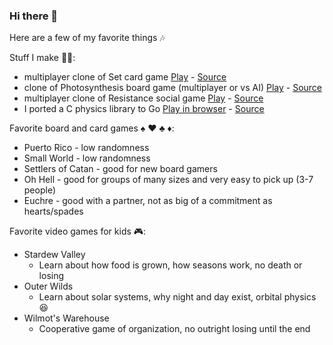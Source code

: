 ### Hi there 👋

Here are a few of my favorite things 🎶

Stuff I make 👨‍💻:
- multiplayer clone of Set card game [Play](https://set.jakecoffman.com) - [Source](https://github.com/jakecoffman/matchville)
- clone of Photosynthesis board game (multiplayer or vs AI) [Play](https://trees.jakecoffman.com) - [Source](https://github.com/jakecoffman/trees)
- multiplayer clone of Resistance social game [Play](https://resistance.jakecoffman.com) - [Source](https://github.com/jakecoffman/spyville)
- I ported a C physics library to Go [Play in browser](https://www.jakecoffman.com/cp-ebiten/) - [Source](https://github.com/jakecoffman/cp)

Favorite board and card games ♠️ ♥️ ♣️ ♦️:
- Puerto Rico - low randomness
- Small World - low randomness
- Settlers of Catan - good for new board gamers
- Oh Hell - good for groups of many sizes and very easy to pick up (3-7 people)
- Euchre - good with a partner, not as big of a commitment as hearts/spades

Favorite video games for kids 🎮:
- Stardew Valley
  - Learn about how food is grown, how seasons work, no death or losing
- Outer Wilds
  - Learn about solar systems, why night and day exist, orbital physics 😆
- Wilmot's Warehouse
  - Cooperative game of organization, no outright losing until the end
